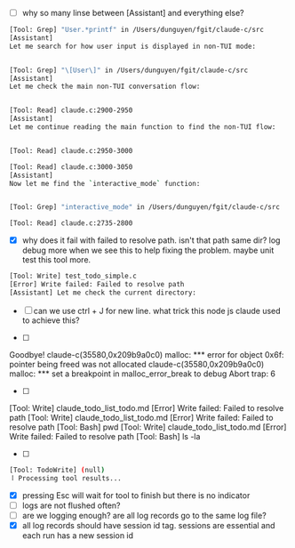 - [ ] why so many linse between [Assistant] and everything else?
```sh
[Tool: Grep] "User.*printf" in /Users/dunguyen/fgit/claude-c/src
[Assistant]
Let me search for how user input is displayed in non-TUI mode:


[Tool: Grep] "\[User\]" in /Users/dunguyen/fgit/claude-c/src
[Assistant]
Let me check the main non-TUI conversation flow:


[Tool: Read] claude.c:2900-2950
[Assistant]
Let me continue reading the main function to find the non-TUI flow:


[Tool: Read] claude.c:2950-3000

[Tool: Read] claude.c:3000-3050
[Assistant]
Now let me find the `interactive_mode` function:


[Tool: Grep] "interactive_mode" in /Users/dunguyen/fgit/claude-c/src

[Tool: Read] claude.c:2735-2800
```


- [x] why does it fail with failed to resolve path. isn't that path same dir? log debug more when we see this to help fixing the problem. maybe unit test this tool more.
```sh
[Tool: Write] test_todo_simple.c
[Error] Write failed: Failed to resolve path
[Assistant] Let me check the current directory:
```

- [ ] can we use ctrl + J for new line. what trick this node js claude used to achieve this?

- [ ] 
Goodbye!
claude-c(35580,0x209b9a0c0) malloc: *** error for object 0x6f: pointer being freed was not allocated
claude-c(35580,0x209b9a0c0) malloc: *** set a breakpoint in malloc_error_break to debug
Abort trap: 6

- [ ] 
[Tool: Write] claude_todo_list_todo.md
[Error] Write failed: Failed to resolve path
[Tool: Write] claude_todo_list_todo.md
[Error] Write failed: Failed to resolve path
[Tool: Bash] pwd
[Tool: Write] claude_todo_list_todo.md
[Error] Write failed: Failed to resolve path
[Tool: Bash] ls -la

- [ ]
```sh
[Tool: TodoWrite] (null)
⠸ Processing tool results...
```

- [x] pressing Esc will wait for tool to finish but there is no indicator
- [ ] logs are not flushed often?
- [ ] are we logging enough? are all log records go to the same log file?
- [x] all log records should have session id tag. sessions are essential and each run has a new session id
